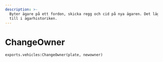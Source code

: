 ```yaml
---
description: >-
  Byter ägare på ett fordon, skicka regg och cid på nya ägaren. Det läggs också
  till i ägarhistoriken.
---
```


# ChangeOwner

```
exports.vehicles:ChangeOwner(plate, newowner)
```
